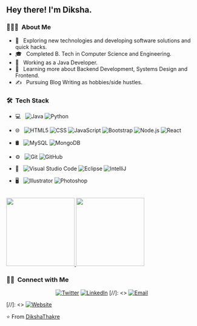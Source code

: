 
<h2> Hey there! I'm Diksha.</h2>

<h3> 👨🏻‍💻 &nbsp;About Me </h3>

- 🤔 &nbsp; Exploring new technologies and developing software solutions and quick hacks.
- 🎓 &nbsp; Completed B. Tech in Computer Science and Engineering.
- 💼 &nbsp; Working as a Java Developer.
- 🌱 &nbsp; Learning more about Backend Development, Systems Design and Frontend.
- ✍️ &nbsp; Pursuing Blog Writing as hobbies/side hustles.

<h3> 🛠 &nbsp;Tech Stack</h3>

- 💻 &nbsp;
  ![Java](https://img.shields.io/badge/-Java-333333?style=flat&logo=Java&logoColor=007396)
  ![Python](https://img.shields.io/badge/-Python-333333?style=flat&logo=python)
- 🌐 &nbsp;
  ![HTML5](https://img.shields.io/badge/-HTML5-333333?style=flat&logo=HTML5)
  ![CSS](https://img.shields.io/badge/-CSS-333333?style=flat&logo=CSS3&logoColor=1572B6)
  ![JavaScript](https://img.shields.io/badge/-JavaScript-333333?style=flat&logo=javascript)
  ![Bootstrap](https://img.shields.io/badge/-Bootstrap-333333?style=flat&logo=bootstrap&logoColor=563D7C)
  ![Node.js](https://img.shields.io/badge/-Node.js-333333?style=flat&logo=node.js)
  ![React](https://img.shields.io/badge/-React-333333?style=flat&logo=react)
- 🛢 &nbsp;
  ![MySQL](https://img.shields.io/badge/-MySQL-333333?style=flat&logo=mysql)
  ![MongoDB](https://img.shields.io/badge/-MongoDB-333333?style=flat&logo=mongodb)
- ⚙️ &nbsp;
  ![Git](https://img.shields.io/badge/-Git-333333?style=flat&logo=git)
  ![GitHub](https://img.shields.io/badge/-GitHub-333333?style=flat&logo=github)
- 🔧 &nbsp;
  ![Visual Studio Code](https://img.shields.io/badge/-Visual%20Studio%20Code-333333?style=flat&logo=visual-studio-code&logoColor=007ACC)
  ![Eclipse](https://img.shields.io/badge/-Eclipse-333333?style=flat&logo=eclipse-ide&logoColor=2C2255)
  ![IntelliJ](https://img.shields.io/badge/-IntelliJ-333333?style=flat&logo=intellij-ide&logoColorblue=blue)
  
- 🖥 &nbsp;
  ![Illustrator](https://img.shields.io/badge/-Illustrator-333333?style=flat&logo=adobe-illustrator)
  ![Photoshop](https://img.shields.io/badge/-Photoshop-333333?style=flat&logo=adobe-photoshop)

<br/>

<a href="https://github.com/DikshaThakre">
  <img height="180em" src="https://github-readme-stats.vercel.app/api?username=DikshaThakre&theme=buefy&show_icons=true" />
  <img height="180em" src="https://github-readme-stats.vercel.app/api/top-langs/?username=DikshaThakre&theme=buefy&layout=compact" />
</a>

<br/>

<h3> 🤝🏻 &nbsp;Connect with Me </h3>

<p align="center">
<a href="https://twitter.com/diksha_thakre"><img alt="Twitter" src="https://img.shields.io/badge/Twitter-Diksha%20Thakre-blue?style=flat-square&logo=linkedin"></a>
<a href="http://www.linkedin.com/in/dikshathakre"><img alt="LinkedIn" src="https://img.shields.io/badge/LinkedIn-Diksha%20Thakre-blue?style=flat-square&logo=linkedin"></a>
[//]: <> <a href="mailto:dikshathakre08@gmail.com"><img alt="Email" src="https://img.shields.io/badge/Email-dikshathakre08@gmail.com-blue?style=flat-square&logo=gmail"></a>
</p>
[//]: <> <a href="https://www.dikshathakre.com/"><img alt="Website" src="https://img.shields.io/badge/Website-www.dikshathakre.com-blue?style=flat-square&logo=google-chrome"></a>

⭐️ From [DikshaThakre](https://github.com/DikshaThakre)
